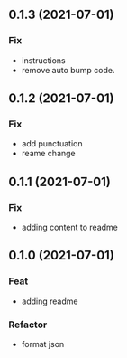## 0.1.3 (2021-07-01)

### Fix

- instructions
- remove auto bump code.

## 0.1.2 (2021-07-01)

### Fix

- add punctuation
- reame change

## 0.1.1 (2021-07-01)

### Fix

- adding content to readme

## 0.1.0 (2021-07-01)

### Feat

- adding readme

### Refactor

- format json
